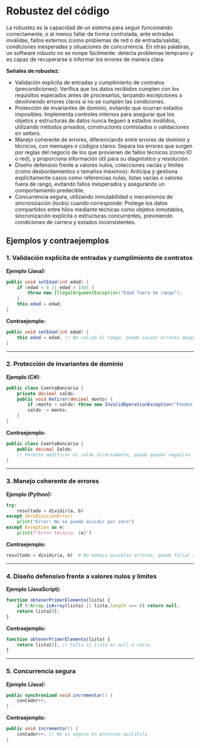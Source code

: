 # Robustez del código

La robustez es la capacidad de un sistema para seguir funcionando correctamente, o al menos fallar de forma controlada, ante entradas inválidas, fallos externos (como problemas de red o de entrada/salida), condiciones inesperadas y situaciones de concurrencia. En otras palabras, un software robusto no se rompe fácilmente: detecta problemas temprano y es capaz de recuperarse o informar los errores de manera clara.

**Señales de robustez:**

- Validación explícita de entradas y cumplimiento de contratos (precondiciones): Verifica que los datos recibidos cumplen con los requisitos esperados antes de procesarlos, lanzando excepciones o devolviendo errores claros si no se cumplen las condiciones.
- Protección de invariantes de dominio, evitando que ocurran estados imposibles: Implementa controles internos para asegurar que los objetos y estructuras de datos nunca lleguen a estados inválidos, utilizando métodos privados, constructores controlados o validaciones en setters.
- Manejo coherente de errores, diferenciando entre errores de dominio y técnicos, con mensajes o códigos claros: Separa los errores que surgen por reglas del negocio de los que provienen de fallos técnicos (como IO o red), y proporciona información útil para su diagnóstico y resolución.
- Diseño defensivo frente a valores nulos, colecciones vacías y límites (como desbordamientos o tamaños máximos): Anticipa y gestiona explícitamente casos como referencias nulas, listas vacías o valores fuera de rango, evitando fallos inesperados y asegurando un comportamiento predecible.
- Concurrencia segura, utilizando inmutabilidad o mecanismos de sincronización (locks) cuando corresponde: Protege los datos compartidos entre hilos mediante técnicas como objetos inmutables, sincronización explícita o estructuras concurrentes, previniendo condiciones de carrera y estados inconsistentes.

## Ejemplos y contraejemplos

### 1. Validación explícita de entradas y cumplimiento de contratos

**Ejemplo (Java):**
```java
public void setEdad(int edad) {
    if (edad < 0 || edad > 150) {
        throw new IllegalArgumentException("Edad fuera de rango");
    }
    this.edad = edad;
}
```
**Contraejemplo:**
```java
public void setEdad(int edad) {
    this.edad = edad; // No valida el rango, puede causar errores después
}
```

---

### 2. Protección de invariantes de dominio

**Ejemplo (C#):**
```csharp
public class CuentaBancaria {
    private decimal saldo;
    public void Retirar(decimal monto) {
        if (monto > saldo) throw new InvalidOperationException("Fondos insuficientes");
        saldo -= monto;
    }
}
```
**Contraejemplo:**
```csharp
public class CuentaBancaria {
    public decimal Saldo;
    // Permite modificar el saldo directamente, puede quedar negativo
}
```

---

### 3. Manejo coherente de errores

**Ejemplo (Python):**
```python
try:
    resultado = dividir(a, b)
except ZeroDivisionError:
    print("Error: No se puede dividir por cero")
except Exception as e:
    print(f"Error técnico: {e}")
```
**Contraejemplo:**
```python
resultado = dividir(a, b)  # No maneja posibles errores, puede fallar abruptamente
```

---

### 4. Diseño defensivo frente a valores nulos y límites

**Ejemplo (JavaScript):**
```javascript
function obtenerPrimerElemento(lista) {
    if (!Array.isArray(lista) || lista.length === 0) return null;
    return lista[0];
}
```
**Contraejemplo:**
```javascript
function obtenerPrimerElemento(lista) {
    return lista[0]; // Falla si lista es null o vacía
}
```

---

### 5. Concurrencia segura

**Ejemplo (Java):**
```java
public synchronized void incrementar() {
    contador++;
}
```
**Contraejemplo:**
```java
public void incrementar() {
    contador++; // No es seguro en entornos multihilo
}
```
